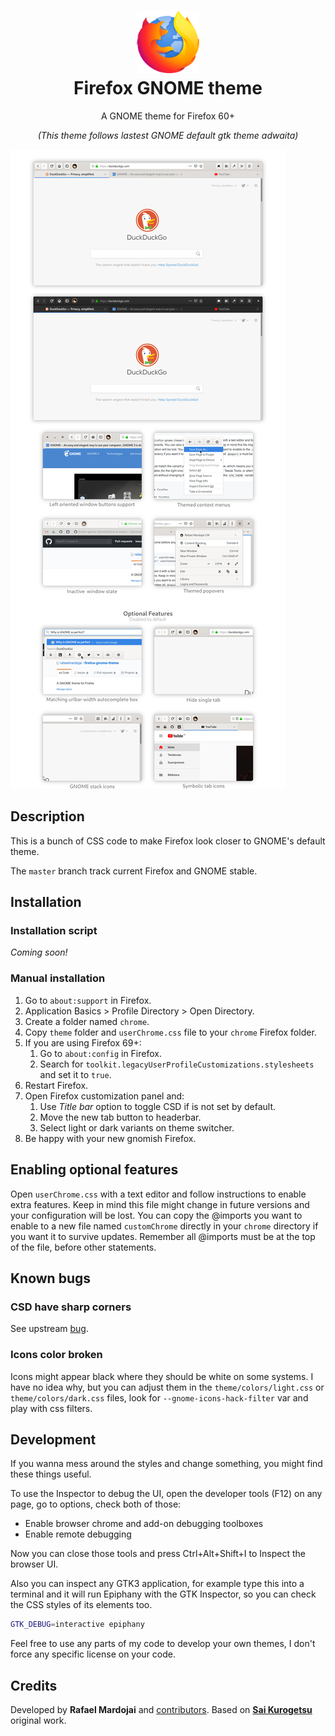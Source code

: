 <h1 align="center">
	<img src="icon.svg" alt="Firefox GNOME theme" width="100" height="100"/><br>
 Firefox GNOME theme
</h1>

<p align="center">A GNOME theme for Firefox 60+</p>

<p align="center"><em>(This theme follows lastest GNOME default gtk theme adwaita)</em></p>

![Screenshot of the theme](screenshot.png)

## Description

This is a bunch of CSS code to make Firefox look closer to GNOME's default
theme.

The `master` branch track current Firefox and GNOME stable.

## Installation

### Installation script
*Coming soon!*

### Manual installation
1. Go to `about:support` in Firefox.
2. Application Basics > Profile Directory > Open Directory.
3. Create a folder named `chrome`.
4. Copy `theme` folder and `userChrome.css` file to your `chrome` Firefox folder.
5. If you are using Firefox 69+:
	1. Go to `about:config` in Firefox.
	2. Search for `toolkit.legacyUserProfileCustomizations.stylesheets` and set it to `true`.
7. Restart Firefox.
8. Open Firefox customization panel and:
	1. Use *Title bar* option to toggle CSD if is not set by default.
	2. Move the new tab button to headerbar.
	3. Select light or dark variants on theme switcher.
9. Be happy with your new gnomish Firefox.

## Enabling optional features
Open `userChrome.css` with a text editor and follow instructions to enable extra features. Keep in mind this file might change in future versions and your configuration will be lost. You can copy the @imports you want to enable to a new file named `customChrome` directly in your `chrome` directory if you want it to survive updates. Remember all @imports must be at the top of the file, before other statements.

## Known bugs

### CSD have sharp corners
See upstream [bug](https://bugzilla.mozilla.org/show_bug.cgi?id=1408360).

### Icons color broken
Icons might appear black where they should be white on some systems. I have no idea why, but you can adjust them in the `theme/colors/light.css` or `theme/colors/dark.css` files, look for `--gnome-icons-hack-filter` var and play with css filters.

## Development

If you wanna mess around the styles and change something, you might find these
things useful.

To use the Inspector to debug the UI, open the developer tools (F12) on any
page, go to options, check both of those:

- Enable browser chrome and add-on debugging toolboxes
- Enable remote debugging

Now you can close those tools and press Ctrl+Alt+Shift+I to Inspect the browser
UI.

Also you can inspect any GTK3 application, for example type this into a terminal
and it will run Epiphany with the GTK Inspector, so you can check the CSS styles
of its elements too.

```sh
GTK_DEBUG=interactive epiphany
```

Feel free to use any parts of my code to develop your own themes, I don't force
any specific license on your code.

## Credits
Developed by **Rafael Mardojai** and [contributors](https://github.com/rafaelmardojai/firefox-gnome-theme/graphs/contributors). Based on **[Sai Kurogetsu](https://github.com/kurogetsusai/firefox-gnome-theme)** original work.

